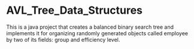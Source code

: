 # AVL_Tree_Data_Structures
This is a java project that creates a balanced binary search tree and implements it for organizing randomly generated objects called employee by two of its fields: group and efficiency level. 
